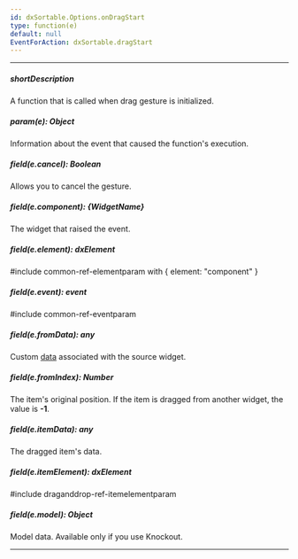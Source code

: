 ```yaml
---
id: dxSortable.Options.onDragStart
type: function(e)
default: null
EventForAction: dxSortable.dragStart
---
```

---
##### shortDescription
A function that is called when drag gesture is initialized.

##### param(e): Object
Information about the event that caused the function's execution.

##### field(e.cancel): Boolean
Allows you to cancel the gesture.

##### field(e.component): {WidgetName}
The widget that raised the event.

##### field(e.element): dxElement
#include common-ref-elementparam with { element: "component" }

##### field(e.event): event
#include common-ref-eventparam

##### field(e.fromData): any
Custom [data](/api-reference/10%20UI%20Widgets/DraggableBase/1%20Configuration/data.md '{basewidgetpath}/Configuration/#data') associated with the source widget.

##### field(e.fromIndex): Number
The item's original position. If the item is dragged from another widget, the value is **-1**.

##### field(e.itemData): any
The dragged item's data.

##### field(e.itemElement): dxElement
#include draganddrop-ref-itemelementparam

##### field(e.model): Object
Model data. Available only if you use Knockout.

---
<!-- Description goes here -->
